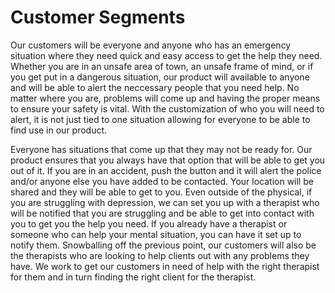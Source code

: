 <h1>Customer Segments</h1>

<p>Our customers will be everyone and anyone who has an emergency situation where they need quick and easy access to get the help they need. Whether you are in an unsafe area of town, an unsafe frame of mind, or if you get put in a dangerous situation, our product will available to anyone and will be able to alert the neccessary people that you need help. No matter where you are, problems will come up and having the proper means to ensure your safety is vital. With the customization of who you will need to alert, it is not just tied to one situation allowing for everyone to be able to find use in our product.</p>

<p>Everyone has situations that come up that they may not be ready for. Our product ensures that you always have that option that will be able to get you out of it. If you are in an accident, push the button and it will alert the police and/or anyone else you have added to be contacted. Your location will be shared and they will be able to get to you. Even outside of the physical, if you are struggling with depression, we can set you up with a therapist who will be notified that you are struggling and be able to get into contact with you to get you the help you need. If you already have a therapist or someone who can help your mental situation, you can have it set up to notify them. Snowballing off the previous point, our customers will also be the therapists who are looking to help clients out with any problems they have. We work to get our customers in need of help with the right therapist for them and in turn finding the right client for the therapist.</p>

